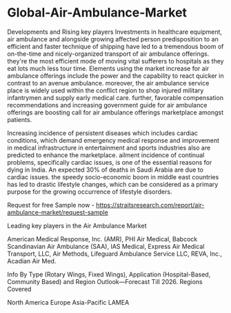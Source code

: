 # Global-Air-Ambulance-Market
Developments and Rising key players Investments in healthcare equipment, air ambulance and alongside growing affected person predisposition to an efficient and faster technique of shipping have led to a tremendous boom of on-the-time and nicely-organized transport of air ambulance offerings. they're the most efficient mode of moving vital sufferers to hospitals as they eat lots much less tour time.
Elements using the market increase for air ambulance offerings include the power and the capability to react quicker in contrast to an avenue ambulance. moreover, the air ambulance service place is widely used within the conflict region to shop injured military infantrymen and supply early medical care. further, favorable compensation recommendations and increasing government guide for air ambulance offerings are boosting call for air ambulance offerings marketplace amongst patients.

Increasing incidence of persistent diseases which includes cardiac conditions, which demand emergency medical response and improvement in medical infrastructure in entertainment and sports industries also are predicted to enhance the marketplace. ailment incidence of continual problems, specifically cardiac issues, is one of the essential reasons for dying in India. An expected 30% of deaths in Saudi Arabia are due to cardiac issues. the speedy socio-economic boom in middle east countries has led to drastic lifestyle changes, which can be considered as a primary purpose for the growing occurrence of lifestyle disorders.

Request for free Sample now - https://straitsresearch.com/report/air-ambulance-market/request-sample

Leading key players in the Air Ambulance Market

American Medical Response, Inc. (AMR), PHI Air Medical, Babcock Scandinavian Air Ambulance (SAA), IAS Medical, Express Air Medical Transport, LLC, Air Methods, Lifeguard Ambulance Service LLC, REVA, Inc., Acadian Air Med.

Info By Type (Rotary Wings, Fixed Wings), Application (Hospital-Based, Community Based) and Region Outlook—Forecast Till 2026.
Regions Covered

North America
Europe
Asia-Pacific
LAMEA

